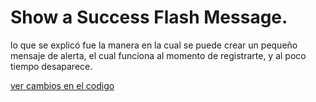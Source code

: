 
# Show a Success Flash Message.

lo que se explicó fue la manera en la cual se puede crear un pequeño mensaje de alerta, el cual funciona al momento de registrarte, y al poco tiempo desaparece.

[ver cambios en el codigo]()